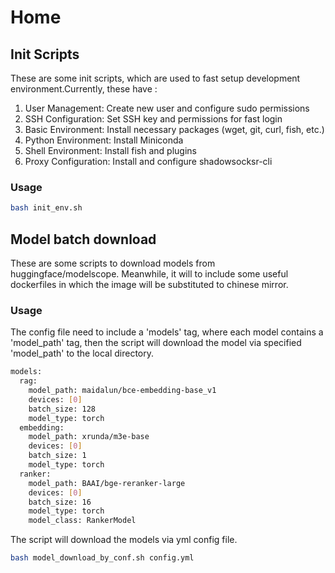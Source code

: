 # Home

## Init Scripts

These are some init scripts, which are used to fast setup development environment.Currently, these have :

1. User Management: Create new user and configure sudo permissions
2. SSH Configuration: Set SSH key and permissions for fast login
3. Basic Environment: Install necessary packages (wget, git, curl, fish, etc.)
4. Python Environment: Install Miniconda
5. Shell Environment: Install fish and plugins
6. Proxy Configuration: Install and configure shadowsocksr-cli

### Usage

```bash
bash init_env.sh
```

## Model batch download

These are some scripts to download models from huggingface/modelscope. Meanwhile, it will to include some useful dockerfiles in which the image will be substituted to chinese mirror.

### Usage

The config file need to include a 'models' tag, where each model contains a 'model_path' tag, then the script will download the model via specified 'model_path' to the local directory.

```bash
models:
  rag:
    model_path: maidalun/bce-embedding-base_v1
    devices: [0]
    batch_size: 128
    model_type: torch
  embedding:
    model_path: xrunda/m3e-base
    devices: [0]
    batch_size: 1
    model_type: torch
  ranker:
    model_path: BAAI/bge-reranker-large
    devices: [0]
    batch_size: 16
    model_type: torch
    model_class: RankerModel
```

The script will download the models via yml config file. 

```bash
bash model_download_by_conf.sh config.yml
```
